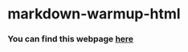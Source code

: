 # markdown-warmup-html
### You can find this webpage [here](https://buchos.github.io/markdown-warmup-html/)
